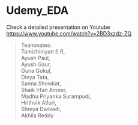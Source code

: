 # Udemy_EDA

Check a detailed presentation on Youtube https://www.youtube.com/watch?v=2BD3xzdz-ZQ<br />
>Teammates:<br />
Tamizhiniyan S R,<br />
Ayush Paul,<br />
Ayush Gaur,<br />
Guna Gokul,<br />
Divya Tata,<br />
Sanna Showkat,<br />
Shaik Irfan Ameer,<br />
Madhu Priyanka Surampudi,<br />
Hrithvik Atluri,<br />
Shreya Dwivedi,<br />
Akhila Reddy<br />
